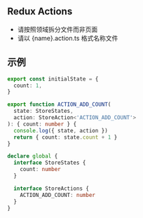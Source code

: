 ## Redux Actions

* 请按照领域拆分文件而非页面
* 请以 {name}.action.ts 格式名称文件

## 示例

```ts
export const initialState = {
  count: 1,
}

export function ACTION_ADD_COUNT(
  state: StoreStates,
  action: StoreAction<'ACTION_ADD_COUNT'>
): { count: number } {
  console.log({ state, action })
  return { count: state.count + 1 }
}

declare global {
  interface StoreStates {
    count: number
  }

  interface StoreActions {
    ACTION_ADD_COUNT: number
  }
}

```
